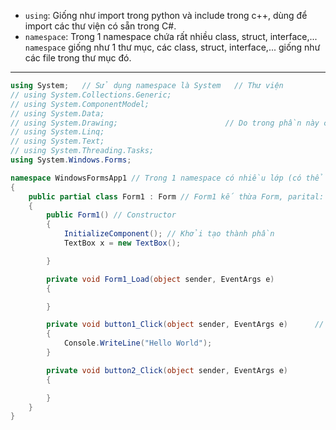 - `using`: Giống như import trong python và include trong c++, dùng để import các thư viện có sẵn trong C#.
- `namespace`: Trong 1 namespace chứa rất nhiều class, struct, interface,... `namespace` giống như 1 thư mục, các class, struct, interface,... giống như các file trong thư mục đó.

---

```csharp
using System;   // Sử dụng namespace là System   // Thư viện 
// using System.Collections.Generic;
// using System.ComponentModel;            
// using System.Data;
// using System.Drawing;                    	// Do trong phần này chưa dùng đến các thư viện này nên có thể bỏ nó đi
// using System.Linq;
// using System.Text;
// using System.Threading.Tasks;
using System.Windows.Forms;

namespace WindowsFormsApp1 // Trong 1 namespace có nhiều lớp (có thể có hàng nghìn lớp), namespace giống như 1 thư mục, các lớp giống như file
{
	public partial class Form1 : Form // Form1 kế thừa Form, parital: hợp 2 file lại
	{
		public Form1() // Constructor 
		{
			InitializeComponent(); // Khởi tạo thành phần
			TextBox x = new TextBox();

		}

		private void Form1_Load(object sender, EventArgs e)
		{

		}

		private void button1_Click(object sender, EventArgs e)      // Khi click vào button thì sẽ chạy hàm này
		{
			Console.WriteLine("Hello World");
		}

		private void button2_Click(object sender, EventArgs e)
		{

		}
	}
}

```
